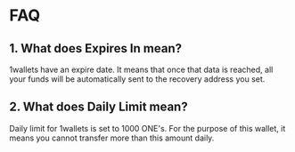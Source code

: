 # FAQ

## 1. What does Expires In mean?

1wallets have an expire date. It means that once that data is reached, all your funds will be automatically sent to the recovery address you set.

## 2. What does Daily Limit mean?

Daily limit for 1wallets is set to 1000 ONE's. For the purpose of this wallet, it means you cannot transfer more than this amount daily.

